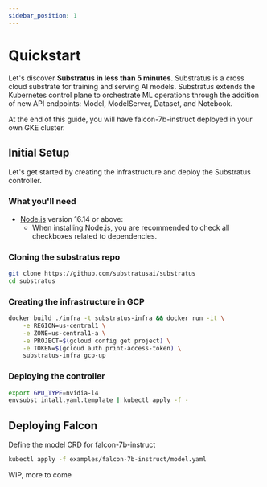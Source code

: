 ```yaml
---
sidebar_position: 1
---
```


# Quickstart

Let's discover **Substratus in less than 5 minutes**.
Substratus is a cross cloud substrate for training and serving AI models.
Substratus extends the Kubernetes control plane to orchestrate ML operations
through the addition of new API endpoints: Model, ModelServer, Dataset,
and Notebook.

At the end of this guide, you will have falcon-7b-instruct deployed
in your own GKE cluster.


## Initial Setup
Let's get started by creating the infrastructure and deploy the Substratus
controller.

### What you'll need

- [Node.js](https://nodejs.org/en/download/) version 16.14 or above:
  - When installing Node.js, you are recommended to check all checkboxes related to dependencies.


### Cloning the substratus repo
```bash
git clone https://github.com/substratusai/substratus
cd substratus
```

### Creating the infrastructure in GCP
```bash
docker build ./infra -t substratus-infra && docker run -it \
    -e REGION=us-central1 \
    -e ZONE=us-central1-a \
    -e PROJECT=$(gcloud config get project) \
    -e TOKEN=$(gcloud auth print-access-token) \
    substratus-infra gcp-up
```

### Deploying the controller
```bash
export GPU_TYPE=nvidia-l4
envsubst intall.yaml.template | kubectl apply -f -
```

## Deploying Falcon 

Define the model CRD for falcon-7b-instruct
```bash
kubectl apply -f examples/falcon-7b-instruct/model.yaml
```

WIP, more to come
